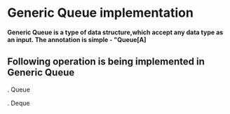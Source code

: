 # Generic Queue implementation

**Generic Queue is a type of data  structure,which accept any data type as an input. The annotation is simple - "Queue[A]**

## Following operation is being implemented in Generic Queue

. Queue

. Deque







